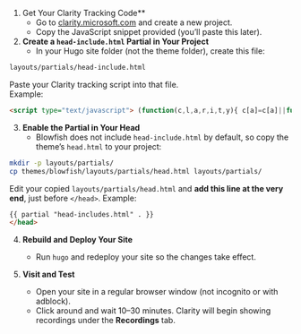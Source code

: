 1. Get Your Clarity Tracking Code**
	- Go to [clarity.microsoft.com](https://clarity.microsoft.com) and create a new project.
    - Copy the JavaScript snippet provided (you’ll paste this later).
2. **Create a `head-include.html` Partial in Your Project**
    - In your Hugo site folder (not the theme folder), create this file:

```bash
layouts/partials/head-include.html
```

Paste your Clarity tracking script into that file.  
Example:

```html
<script type="text/javascript"> (function(c,l,a,r,i,t,y){ c[a]=c[a]||function(){(c[a].q=c[a].q||[]).push(arguments)}; t=l.createElement(r);t.async=1;t.src="https://www.clarity.ms/tag/"+i; y=l.getElementsByTagName(r)[0];y.parentNode.insertBefore(t,y); })(window, document, "clarity", "script", "YOUR_PROJECT_ID"); </script>
```

3. **Enable the Partial in Your Head**
	- Blowfish does not include `head-include.html` by default, so copy the theme’s `head.html` to your project:

```bash
mkdir -p layouts/partials/
cp themes/blowfish/layouts/partials/head.html layouts/partials/

```

Edit your copied `layouts/partials/head.html` and **add this line at the very end**, just before `</head>`.
Example:

```html
{{ partial "head-includes.html" . }}
</head>
```

4. **Rebuild and Deploy Your Site**
    - Run `hugo` and redeploy your site so the changes take effect.
    
5. **Visit and Test**
    - Open your site in a regular browser window (not incognito or with adblock).
    - Click around and wait 10–30 minutes. Clarity will begin showing recordings under the **Recordings** tab.